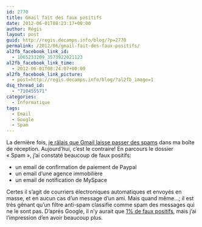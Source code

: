 ```yaml
---
id: 2770
title: Gmail fait des faux positifs
date: 2012-06-01T08:23:17+00:00
author: Régis
layout: post
guid: http://regis.decamps.info/blog/?p=2770
permalink: /2012/06/gmail-fait-des-faux-positifs/
al2fb_facebook_link_id:
  - 1065233209_3573922021123
al2fb_facebook_link_time:
  - 2012-06-01T08:24:07+00:00
al2fb_facebook_link_picture:
  - post=http://regis.decamps.info/blog/?al2fb_image=1
dsq_thread_id:
  - "710455571"
categories:
  - Informatique
tags:
  - Email
  - Google
  - Spam
---
```

La dernière fois, [je râlais que Gmail laisse passer des spams](http://regis.decamps.info/blog/2008/07/spam-getting-in-my-inbox/) dans ma boîte de réception. Aujourd’hui, c’est le contraire! En parcours le dossier « Spam », j’ai constaté beaucoup de faux positifs:

  * un email de confirmation de paiement de Paypal
  * un email d’une agence immobilière 
  * un email de notification de MySpace

Certes il s’agit de courriers électroniques automatiques et envoyés en masse, et en aucun cas d’un message d’un ami. Mais quand même…; il est très gênant qu’un filtre anti-spam classifie comme spam des messages qui ne le sont pas. D’après Google, il n’y aurait que [1% de faux positifs](http://gadgetwise.blogs.nytimes.com/2012/04/11/gmail-fires-back-in-the-war-on-spam/), mais j’ai l’impression d’en avoir beaucoup plus.
